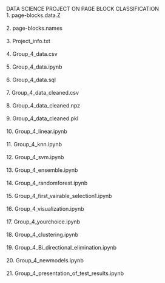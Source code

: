 DATA SCIENCE PROJECT ON PAGE BLOCK CLASSIFICATION
    <br>1. page-blocks.data.Z</br>
	<br>2. page-blocks.names</br>
	<br>3. Project_info.txt</br>
	<br>4. Group_4_data.csv</br>
	<br>5. Group_4_data.ipynb</br>
	<br>6. Group_4_data.sql</br>
	<br>7. Group_4_data_cleaned.csv</br>
	<br>8. Group_4_data_cleaned.npz</br>
	<br>9. Group_4_data_cleaned.pkl</br>
	<br>10. Group_4_linear.ipynb</br>
	<br>11. Group_4_knn.ipynb</br>
	<br>12. Group_4_svm.ipynb</br>
	<br>13. Group_4_ensemble.ipynb</br>
	<br>14. Group_4_randomforest.ipynb</br>
	<br>15. Group_4_first_vairable_selection1.ipynb</br>
	<br>16. Group_4_visualization.ipynb</br>
	<br>17. Group_4_yourchoice.ipynb</br>
	<br>18. Group_4_clustering.ipynb</br>
	<br>19. Group_4_Bi_directional_elimination.ipynb</br>
	<br>20. Group_4_newmodels.ipynb</br>
	<br>21. Group_4_presentation_of_test_results.ipynb</br>
